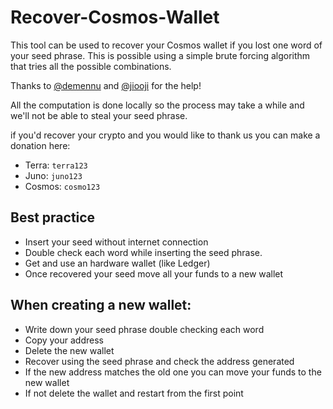 # Recover-Cosmos-Wallet

This tool can be used to recover your Cosmos wallet if you lost one word of your seed phrase.
This is possible using a simple brute forcing algorithm that tries all the possible combinations.

Thanks to [@demennu](https://github.com/Demennu) and [@jiooji](https://github.com/Jiooji) for the help!

All the computation is done locally so the process may take a while and we'll not be able to steal your seed phrase.

if you'd recover your crypto and you would like to thank us you can make a donation here:

* Terra: `terra123`
* Juno: `juno123`
* Cosmos: `cosmo123`

## Best practice

* Insert your seed without internet connection
* Double check each word while inserting the seed phrase.
* Get and use an hardware wallet (like Ledger)
* Once recovered your seed move all your funds to a new wallet

## When creating a new wallet:

* Write down your seed phrase double checking each word
* Copy your address
* Delete the new wallet
* Recover using the seed phrase and check the address generated
* If the new address matches the old one you can move your funds to the new wallet
* If not delete the wallet and restart from the first point
